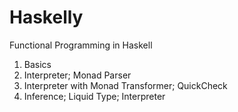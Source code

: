 # Haskelly
Functional Programming in Haskell 

1. Basics
2. Interpreter; Monad Parser 
3. Interpreter with Monad Transformer; QuickCheck 
4. Inference; Liquid Type; Interpreter 

